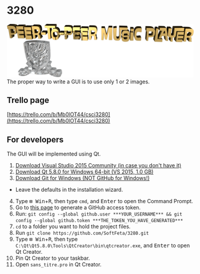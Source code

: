 # 3280
![Logo](logo.png "Logo")
The proper way to write a GUI is to use only 1 or 2 images.
## Trello page
[https://trello.com/b/Mb0lOT44/csci3280](https://trello.com/b/Mb0lOT44/csci3280)
## For developers
The GUI will be implemented using Qt.

1. [Download Visual Studio 2015 Community (in case you don't have it)](https://www.visualstudio.com/downloads/)
2. [Download Qt 5.8.0 for Windows 64-bit (VS 2015, 1.0 GB)](http://download.qt.io/official_releases/qt/5.8/5.8.0/qt-opensource-windows-x86-msvc2015_64-5.8.0.exe.mirrorlist)
3. [Download Git for Windows (NOT GitHub for Windows!)](https://git-scm.com/download/win)
  * Leave the defaults in the installation wizard.
4. Type <kbd>⊞ Win</kbd>+<kbd>R</kbd>, then type ```cmd```, and <kbd>Enter</kbd> to open the Command Prompt.
5. Go to [this page](https://github.com/settings/tokens) to generate a GitHub access token.
5. Run: ```git config --global github.user ***YOUR_USERNAME*** && git config --global github.token ***THE_TOKEN_YOU_HAVE_GENERATED***```
6. ```cd``` to a folder you want to hold the project files.
7. Run ```git clone https://github.com/SoftFeta/3280.git```
8. Type <kbd>⊞ Win</kbd>+<kbd>R</kbd>, then type ```C:\Qt\Qt5.8.0\Tools\QtCreator\bin\qtcreator.exe```, and <kbd>Enter</kbd> to open Qt Creator.
9. Pin Qt Creator to your taskbar.
10. Open ```sans_titre.pro``` in Qt Creator.

